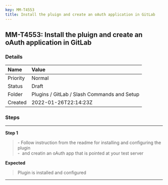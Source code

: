 ```yaml
---
key: MM-T4553
title: Install the pluign and create an oAuth application in GitLab
---
```


## MM-T4553: Install the pluign and create an oAuth application in GitLab

### Details

| Name     | Value                                       |
| :------- | :------------------------------------------ |
| Priority | Normal                                      |
| Status   | Draft                                       |
| Folder   | Plugins / GitLab / Slash Commands and Setup |
| Created  | 2022-01-26T22:14:23Z                        |

### Steps

<hr/>

**Step 1**

> <article>- Follow instruction from the readme for installing and configuring the plugin<br />-  and creatin an oAuth app that is pointed at your test server</article>

**Expected**

> <article>Plugin is installed and configured</article>

<hr/>
